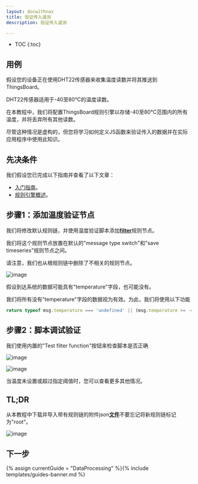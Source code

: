 ```yaml
---
layout: docwithnav
title: 验证传入遥测
description: 验证传入遥测

---
```


* TOC
{:toc}

## 用例

假设您的设备正在使用DHT22传感器来收集温度读数并将其推送到ThingsBoard。

DHT22传感器适用于-40至80°C的温度读数。

在本教程中，我们将配置ThingsBoard规则引擎以存储-40至80°C范围内的所有温度，并将丢弃所有其他读数。

尽管这种情况是虚构的，但您将学习如何定义JS函数来验证传入的数据并在实际应用程序中使用此知识。

## 先决条件

我们假设您已完成以下指南并查看了以下文章：

  * [入门指南](/docs/getting-started-guides/helloworld/)。
  * [规则引擎概述](/docs/user-guide/rule-engine-2-0/overview/)。

## 步骤1：添加温度验证节点

我们将修改默认规则链，并使用温度验证脚本添加[**filter**](/docs/user-guide/rule-engine-2-0/filter-nodes/#script-filter-node)规则节点。

我们将这个规则节点放置在默认的"message type switch"和"save timeseries"规则节点之间。

请注意，我们也从根规则链中删除了不相关的规则节点。

![image](/images/user-guide/rule-engine-2-0/tutorials/validation/rule-chain.png)

假设到达系统的数据可能具有"temperature"字段，也可能没有。

我们将所有没有"temperature"字段的数据视为有效。为此，我们将使用以下功能

```javascript
return typeof msg.temperature === 'undefined' || (msg.temperature >= -40 && msg.temperature <= 80);
```

## 步骤2：脚本调试验证

我们使用内置的"Test filter function"按钮来检查脚本是否正确

![image](/images/user-guide/rule-engine-2-0/tutorials/validation/node-config.png)

![image](/images/user-guide/rule-engine-2-0/tutorials/validation/test-function.png)

当温度未设置或超过指定阈值时，您可以查看更多其他情况。

## TL;DR

从本教程中下载并导入带有规则链的附件json[**文件**](/docs/user-guide/resources/validation-rule-chain.json)不要忘记将新规则链标记为"root"。

![image](/images/user-guide/rule-engine-2-0/tutorials/make-root.png)

 
## 下一步

{% assign currentGuide = "DataProcessing" %}{% include templates/guides-banner.md %}






